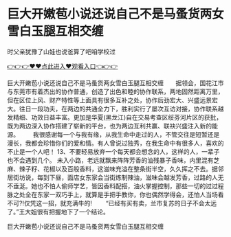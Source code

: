 # 巨大开嫩苞小说还说自己不是马蚤货两女雪白玉腿互相交缠
时父亲犹豫了山娃也说爸算了吧咱学校过

<a href="https://github.com/qdmang/dhap/issues/1">👉👉👉♥♥点此进入♥观看入口👈👉👉</a>

巨大开嫩苞小说还说自己不是马蚤货两女雪白玉腿互相交缠　　据领会，国花江市与东莞市有着杰出的协作普通，创造了出色和睦的协作联系，两地固然距离万里，但在区位上风、财产特性等上面具有很多互补之处，协作后劲宏大、兴盛远景宏大。往日一段功夫，在两边的共通全力下，胜利实行了屡次互访对接，协作联系越发精细、功效日益丰富。更加是华夏(黑龙江)自在交易考查区绥芬河片区的获批，既为两边深入协作搭建了崭新的平台，也为两边互利共赢、联袂兴盛注入新的能源。
　　我很感谢每一个与我有缘，从我生命中走过的人，不管交往是短暂还是漫长，我都会珍惜你们的爱和情。有人曾说过独秀，在我生命中有很多人，喜欢的不止是一个人吧！
	13、不要轻易放弃一个每天都会想念的人，这样的人，一辈子也不会遇到几个。
未入小路，老远就飘来阵阵芳香的油残暴子香味，内里混有芝麻、辣子籽、花椒以及百般香料，这滋味充溢在整条街半空，久久挥之不去。据邻居街坊说，每到下昼，面店女东家会当街炼制辣油，滋味会越发芳香，过路的人无不垂涎。她也不怕人偷师学艺，皆因香料配搭，油火掌握控制，那些一切的过过程脉之处全在东家一双巧手上，就算是手把手教你，你也偶然学得会，还怕人当场看不可?!仅凭这一招，就充满牛的!
　　“已经有买有卖，兰市复苏的日子不会太远了。”王大姐很有把握地下了一个结论。

巨大开嫩苞小说还说自己不是马蚤货两女雪白玉腿互相交缠
